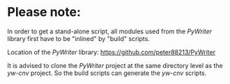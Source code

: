 # Please note:

In order to get a stand-alone script, all modules used from the  _PyWriter_  library first have to be "inlined" by "build" scripts.

Location of the  _PyWriter_  library: https://github.com/peter88213/PyWriter

It is advised to clone the  _PyWriter_  project at the same directory level as the  _yw-cnv_  project. So the build scripts can generate the  _yw-cnv_  scripts.
